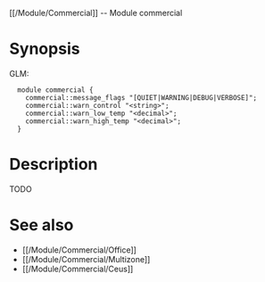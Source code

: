 [[/Module/Commercial]] -- Module commercial

# Synopsis
GLM:
~~~
  module commercial {
    commercial::message_flags "[QUIET|WARNING|DEBUG|VERBOSE]";
    commercial::warn_control "<string>";
    commercial::warn_low_temp "<decimal>";
    commercial::warn_high_temp "<decimal>";
  }
~~~

# Description

TODO

# See also
* [[/Module/Commercial/Office]]
* [[/Module/Commercial/Multizone]]
* [[/Module/Commercial/Ceus]]

